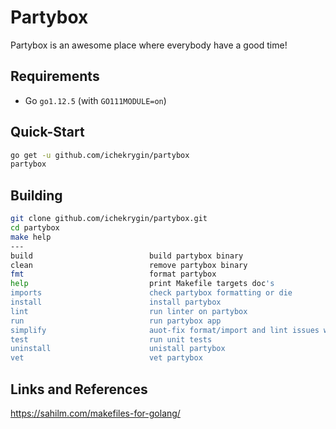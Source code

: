 # Partybox
Partybox is an awesome place where everybody have a good time!

## Requirements
- Go `go1.12.5` (with `GO111MODULE=on`)

## Quick-Start
```bash
go get -u github.com/ichekrygin/partybox
partybox
```

## Building

```bash
git clone github.com/ichekrygin/partybox.git
cd partybox
make help
---
build                          build partybox binary
clean                          remove partybox binary
fmt                            format partybox
help                           print Makefile targets doc's
imports                        check partybox formatting or die
install                        install partybox
lint                           run linter on partybox
run                            run partybox app
simplify                       auot-fix format/import and lint issues whenever possible
test                           run unit tests
uninstall                      unistall partybox
vet                            vet partybox
```

## Links and References
https://sahilm.com/makefiles-for-golang/
